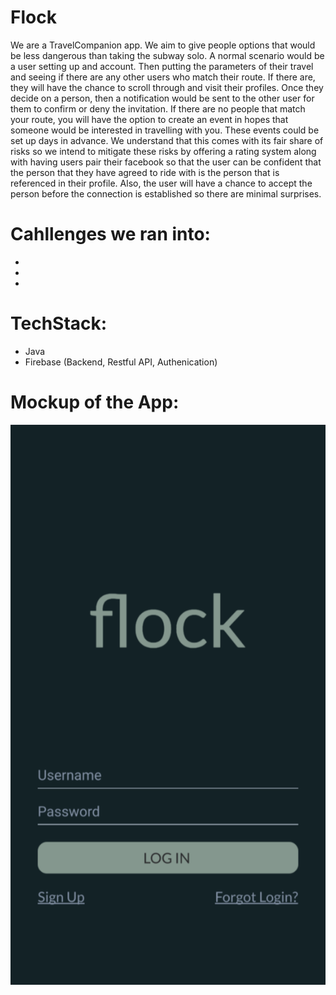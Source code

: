 # Flock
We are a TravelCompanion app. We aim to give people options that would be less dangerous than taking the subway solo. A normal scenario would be a user setting up and account. Then putting the parameters of their travel and seeing if there are any other users who match their route. If there are, they will have the chance to scroll through and visit their profiles. Once they decide on a person, then a notification would be sent to the other user for them to confirm or deny the invitation. If there are no people that match your route, you will have the option to create an event in hopes that someone would be interested in travelling with you. These events could be set up days in advance.
We understand that this comes with its fair share of risks so we intend to mitigate these risks by offering a rating system along with having users pair their facebook so that the user can be confident that the person that they have agreed to ride 
with is the person that is referenced in their profile. Also, the user will have a chance to accept the person before the 
connection is established so there are minimal surprises. 

# Cahllenges we ran into:
*
*
*

# TechStack: 
* Java		
* Firebase (Backend, Restful API, Authenication)

# Mockup of the App:

<img src="mockup.png"> 
